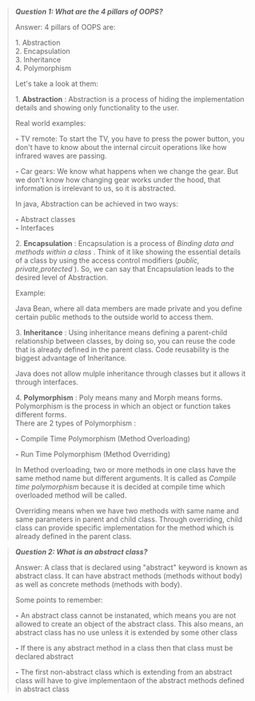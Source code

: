 > ***Question 1: What are the 4 pillars of OOPS?***
>
> Answer: 4 pillars of OOPS are:
>
> 1\. Abstraction\
> 2. Encapsulation\
> 3. Inheritance\
> 4. Polymorphism
>
> Let's take a look at them:
>
> 1\. **Abstraction** : Abstraction is a process of hiding the implementation details and showing only functionality to the user.
>
> Real world examples:
>
> **-** TV remote: To start the TV, you have to press the power button, you don't have to know about the internal circuit operations like how infrared waves are passing.
>
> **-** Car gears: We know what happens when we change the gear. But we don't know how changing gear works under the hood, that information is irrelevant to us, so it is abstracted.
>
> In java, Abstraction can be achieved in two ways:
>
> **-** Abstract classes\
> **-** Interfaces
>
> 2\. **Encapsulation** : Encapsulation is a process of *Binding data and methods within a class* . Think of it like showing the essential details of a class by using the access control modifiers (*public, private,protected* ). So, we can say that Encapsulation leads to the desired
> level of Abstraction.
>
> Example:
>
> Java Bean, where all data members are made private and you define certain public methods to the outside world to access them.
>
> 3\. **Inheritance** : Using inheritance means defining a parent-child relationship between classes, by doing so, you can reuse the code that is already defined in the parent class. Code reusability is the biggest advantage of Inheritance.
>
> Java does not allow mulple inheritance through classes but it allows it through interfaces.
>
> 4\. **Polymorphism** : Poly means many and Morph means forms. Polymorphism is the process in which an object or function takes different forms.\
> There are 2 types of Polymorphism :
>
> **-** Compile Time Polymorphism (Method Overloading)
>
> **-** Run Time Polymorphism (Method Overriding)
>
> In Method overloading, two or more methods in one class have the same method name but different arguments. It is called as *Compile time polymorphism* because it is decided at compile time which overloaded method will be called.
>
> Overriding means when we have two methods with same name and same parameters in parent and child class. Through overriding, child class can provide specific implementation for the method which is already defined in the parent class.


> ***Question 2: What is an abstract class?***
>
> Answer: A class that is declared using "abstract" keyword is known as
> abstract class. It can have abstract methods (methods without body) as
> well as concrete methods (methods with body).
>
> Some points to remember:
>
> **-** An abstract class cannot be instanated, which means you are not
> allowed to create an object of the abstract class. This also means, an
> abstract class has no use unless it is extended by some other class
>
> **-** If there is any abstract method in a class then that class must
> be declared abstract
>
> **-** The first non-abstract class which is extending from an abstract
> class will have to give implementaon of the abstract methods defined
> in abstract class

